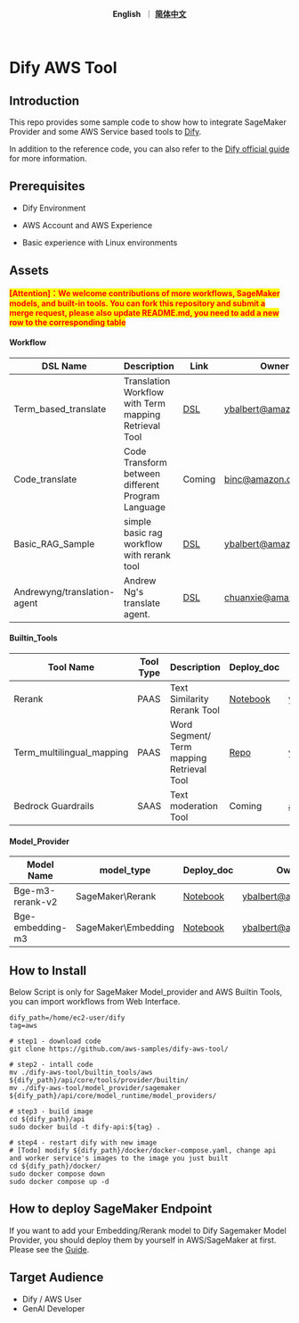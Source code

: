 <p align="center">
    &nbsp<strong>English</strong>&nbsp ｜ <a href="README_ZH.md"><strong>简体中文</strong></a>&nbsp 
</p>
<br>

# Dify AWS Tool

## Introduction
This repo provides some sample code to show how to integrate SageMaker Provider and some AWS Service based tools to [Dify](https://github.com/langgenius/dify). 

In addition to the reference code, you can also refer to the [Dify official guide](https://docs.dify.ai/guides/tools/quick-tool-integration) for more information.



## Prerequisites

- Dify Environment

- AWS Account and AWS Experience

- Basic experience with Linux environments



## Assets 

<span style="color: red; background-color: yellow; font-weight: bold;">[Attention]：We welcome contributions of more workflows, SageMaker models, and built-in tools. You can fork this repository and submit a merge request, please also update README.md, you need to add a new row to the corresponding table</span>

#### Workflow 

| DSL Name                    | Description                                           | Link                                                  | Owner               |
| --------------------------- | ----------------------------------------------------- | ----------------------------------------------------- | ------------------- |
| Term_based_translate        | Translation Workflow with Term mapping Retrieval Tool | [DSL](./workflow/term_based_translation_workflow.yml) | ybalbert@amazon.com |
| Code_translate              | Code Transform between different Program Language     | Coming                                                | binc@amazon.com     |
| Basic_RAG_Sample            | simple basic rag workflow with rerank tool            | [DSL](basic_rag_sample.yml)                           | ybalbert@amazon.com |
| Andrewyng/translation-agent | Andrew Ng's translate agent.                          | [DSL](andrew_translation_agent.yml)                   | chuanxie@amazon.com |

#### Builtin_Tools

| Tool Name                 | Tool Type | Description                               | Deploy_doc                                                   | Owner               |
| ------------------------- | --------- | ----------------------------------------- | ------------------------------------------------------------ | ------------------- |
| Rerank                    | PAAS      | Text Similarity Rerank Tool               | [Notebook](https://raw.githubusercontent.com/aws-samples/dify-aws-tool/main/notebook/bge-embedding-m3-deploy.ipynb) | ybalbert@amazon.com |
| Term_multilingual_mapping | PAAS      | Word Segment/ Term mapping Retrieval Tool | [Repo](https://github.com/ybalbert001/dynamodb-rag/tree/translate) | ybalbert@amazon.com |
| Bedrock Guardrails        | SAAS      | Text moderation Tool                      | Coming                                                       | amyli@amazon.com    |

#### Model_Provider

| Model Name       | model_type          | Deploy_doc                                                   | Owner               |
| ---------------- | ------------------- | ------------------------------------------------------------ | ------------------- |
| Bge-m3-rerank-v2 | SageMaker\Rerank    | [Notebook](https://github.com/aws-samples/dify-aws-tool/blob/main/notebook/bge-embedding-m3-deploy.ipynb) | ybalbert@amazon.com |
| Bge-embedding-m3 | SageMaker\Embedding | [Notebook](https://github.com/aws-samples/dify-aws-tool/blob/main/notebook/bge-reranker-v2-m3-deploy.ipynb) | ybalbert@amazon.com |



## How to Install
Below Script is only for SageMaker Model_provider and AWS Builtin Tools,  you can import workflows from Web Interface.
```
dify_path=/home/ec2-user/dify
tag=aws

# step1 - download code
git clone https://github.com/aws-samples/dify-aws-tool/

# step2 - intall code
mv ./dify-aws-tool/builtin_tools/aws ${dify_path}/api/core/tools/provider/builtin/
mv ./dify-aws-tool/model_provider/sagemaker ${dify_path}/api/core/model_runtime/model_providers/

# step3 - build image
cd ${dify_path}/api
sudo docker build -t dify-api:${tag} .

# step4 - restart dify with new image
# [Todo] modify ${dify_path}/docker/docker-compose.yaml, change api and worker service's images to the image you just built
cd ${dify_path}/docker/
sudo docker compose down
sudo docker compose up -d
```



## How to deploy SageMaker Endpoint

If you want to add your Embedding/Rerank model to Dify Sagemaker Model Provider, you should deploy them by yourself in AWS/SageMaker at first.  Please see the [Guide](./notebook/how_to_deploy.md).



## Target Audience

- Dify / AWS User
- GenAI Developer
